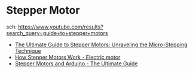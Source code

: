 # Stepper Motor
sch: https://www.youtube.com/results?search_query=guide+to+stepper+motors
- [The Ultimate Guide to Stepper Motors: Unraveling the Micro-Stepping Technique](https://youtu.be/hYk9Um9bdCY)
- [How Stepper Motors Work - Electric motor](https://youtu.be/09Mpkjcr0bo)
- [Stepper Motors and Arduino - The Ultimate Guide](https://youtu.be/7spK_BkMJys)
